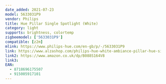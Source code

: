 ```yaml
---
date_added: 2021-07-23
model: 5633031P9
vendor: Philips
title: Hue Pillar Single Spotlight (White)
category: light
supports: brightness, colortemp
zigbeemodel: ['5633031P9']
compatible: [z2m]
mlink: https://www.philips-hue.com/en-gb/p/-/5633031P9
link: https://www.alzashop.com/philips-hue-white-ambiance-pillar-hue-single-spot-white-1x5w-2-30v-d6164905.htm
link2: https://www.amazon.co.uk/dp/B088S164V8
link3: 
EAN: 
  - 8718696175507
  - 915005917101
---
```

